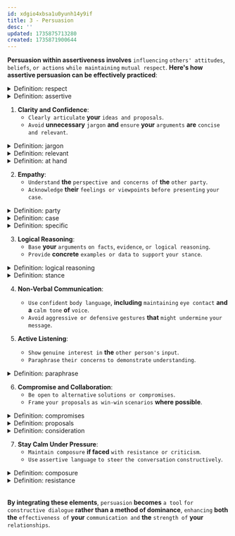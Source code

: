 ```yaml
---
id: xdgio4xbsa1u0yunh14y9if
title: 3 - Persuasion
desc: ''
updated: 1735875713280
created: 1735871900644
---
```


**Persuasion within assertiveness involves** `influencing` `others' attitudes`, `beliefs`, `or actions` `while maintaining` `mutual respect`. **Here's how assertive persuasion can be effectively practiced**:



<!-- start of 'respect' section -->
<details>
    <summary>Definition: respect</summary>

#
Respect **is** `treating` `someone or something` `with care`, `kindness`, `and consideration`, `valuing` `their feelings`, `rights`, `and opinions`.

---
</details>
<!-- end of 'respect' section -->



<!-- start of 'assertive' section -->
<details>
    <summary>Definition: assertive</summary>

#
Assertive **means** `confidently` `expressing` `your thoughts`, `feelings`, `and needs` `clearly and respectfully`.

---
</details>
<!-- end of 'assertive' section -->



1. **Clarity and Confidence**:  
   - `Clearly articulate` **your** `ideas and proposals`. 
   - `Avoid` **unnecessary** `jargon` **and** `ensure` **your** `arguments` **are** `concise and relevant`.



<!-- start of 'jargon' section -->
<details>
    <summary>Definition: jargon</summary>

#
Jargon **is** `specialized` `language or terminology` `used by` `a particular group`, `profession`, `or industry` **that may be** `difficult` `for others` `to understand`.

---
</details>
<!-- end of 'jargon' section -->



<!-- start of 'relevant' section -->
<details>
    <summary>Definition: relevant</summary>

#
Relevant **means** `closely connected to` `or important for` `the topic or situation` `at hand`.

---
</details>
<!-- end of 'relevant' section -->



<!-- start of 'at hand' section -->
<details>
    <summary>Definition: at hand</summary>

#
"At hand" **means** `something` **that is** `nearby`, `available`, `or about to happen`.

---
</details>
<!-- end of 'at hand' section -->



2. **Empathy**:  
   - `Understand` **the** `perspective and concerns of` **the** `other party`.
   - `Acknowledge` **their** `feelings or viewpoints` `before presenting` `your case`.



<!-- start of 'party' section -->
<details>
    <summary>Definition: party</summary>

#
A party **is a** `social gathering` `for celebration or fun`, `or` **it can refer to** `a person or group` `involved in` `an activity or situation`.

---
</details>
<!-- end of 'party' section -->



<!-- start of 'case' section -->
<details>
    <summary>Definition: case</summary>

#
A case **is** `a specific example`, `situation`, `or argument` **used** `to explain or prove` `something`.

---
</details>
<!-- end of 'case' section -->



<!-- start of 'specific' section -->
<details>
    <summary>Definition: specific</summary>

#
Specific **means** `clearly defined`, `detailed`, `or focused on one particular thing`.

---
</details>
<!-- end of 'specific' section -->



3. **Logical Reasoning**:  
   - `Base` **your** `arguments` `on facts`, `evidence`, `or logical reasoning`. 
   - `Provide` **concrete** `examples or data` `to support` `your stance`.



<!-- start of 'logical reasoning' section -->
<details>
    <summary>Definition: logical reasoning</summary>

#
Logical reasoning **is** `the process of` `thinking clearly` `and using facts and evidence` `to make decisions` `or solve problems`.

---
</details>
<!-- end of 'logical reasoning' section -->



<!-- start of 'stance' section -->
<details>
    <summary>Definition: stance</summary>

#
Stance **is** `the way` `someone` `feels or thinks` `about a` `particular issue or topic`.

---
</details>
<!-- end of 'stance' section -->



4. **Non-Verbal Communication**:  
   - `Use` `confident` `body language`, **including** `maintaining` `eye contact` **and a** `calm tone` **of** `voice`. 
   - `Avoid` `aggressive or defensive` `gestures` **that** `might undermine` `your message`.

5. **Active Listening**:  
   - `Show` `genuine interest in` **the** `other person's` `input`. 
   - `Paraphrase` `their concerns` `to demonstrate` `understanding`.



<!-- start of 'paraphrase' section -->
<details>
    <summary>Definition: paraphrase</summary>

#
Paraphrase **means** `to restate` `something in` **your** `own words` `while keeping` `the original meaning`.

---
</details>
<!-- end of 'paraphrase' section -->



6. **Compromise and Collaboration**:  
   - `Be open` `to alternative` `solutions or compromises`. 
   - `Frame` `your proposals` `as win-win` `scenarios` **where possible**.



<!-- start of 'compromises' section -->
<details>
    <summary>Definition: compromises</summary>

#
Compromises **are** `agreements` `where each side` `gives up something` `to reach a solution` `that everyone can accept`.

---
</details>
<!-- end of 'compromises' section -->



<!-- start of 'proposals' section -->
<details>
    <summary>Definition: proposals</summary>

#
Proposals **are** `suggestions or plans` `put forward` `for consideration or discussion`.

---
</details>
<!-- end of 'proposals' section -->



<!-- start of 'consideration' section -->
<details>
    <summary>Definition: consideration</summary>

#
Consideration **means** `careful thought` `about something` `or showing` `kindness and respect` `for others`.

---
</details>
<!-- end of 'consideration' section -->



7. **Stay Calm Under Pressure**:  
   - `Maintain composure` **if faced** `with resistance or criticism`. 
   - `Use` `assertive language` `to steer` `the conversation` `constructively`.



<!-- start of 'composure' section -->
<details>
    <summary>Definition: composure</summary>

#
Composure **is** `the state of` `being calm` `and in control of` `your emotions`, **especially** `in difficult situations`.

---
</details>
<!-- end of 'composure' section -->



<!-- start of 'resistance' section -->
<details>
    <summary>Definition: resistance </summary>

#
Resistance **is** `the act of opposing` `or fighting against` `something`, **such as** `an idea`, `force`, `or change`.

---
</details>
<!-- end of 'resistance' section -->


######
**By integrating these elements**, `persuasion` **becomes** `a tool` `for constructive dialogue` **rather than a method of dominance**, `enhancing` **both the** `effectiveness of` **your** `communication and` **the** `strength of` **your** `relationships`.